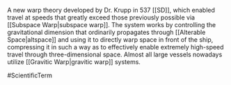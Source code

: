 A new warp theory developed by Dr. Krupp in 537 <span class="miscellaneous">[[SD]]</span>, which enabled travel at speeds that greatly exceed those previously possible via <span class="miscellaneous">[[Subspace Warp|subspace warp]]</span>.
The system works by controlling the gravitational dimension that ordinarily propagates through <span class="miscellaneous">[[Alterable Space|altspace]]</span> and using it to directly warp space in front of the ship, compressing it in such a way as to effectively enable extremely high-speed travel through three-dimensional space.
Almost all large vessels nowadays utilize <span class="miscellaneous">[[Gravitic Warp|gravitic warp]]</span> systems.

#ScientificTerm